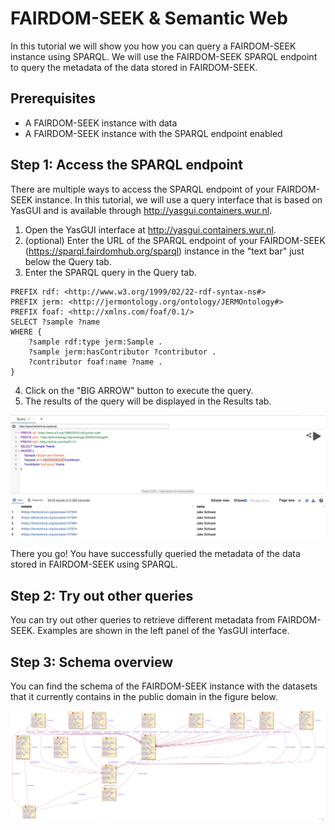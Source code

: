 # FAIRDOM-SEEK & Semantic Web

In this tutorial we will show you how you can query a FAIRDOM-SEEK instance using SPARQL. We will use the FAIRDOM-SEEK SPARQL endpoint to query the metadata of the data stored in FAIRDOM-SEEK. 

## Prerequisites

- A FAIRDOM-SEEK instance with data
- A FAIRDOM-SEEK instance with the SPARQL endpoint enabled

## Step 1: Access the SPARQL endpoint

There are multiple ways to access the SPARQL endpoint of your FAIRDOM-SEEK instance. In this tutorial, we will use a query interface that is based on YasGUI and is available through http://yasgui.containers.wur.nl.

1. Open the YasGUI interface at http://yasgui.containers.wur.nl.
2. (optional) Enter the URL of the SPARQL endpoint of your FAIRDOM-SEEK (https://sparql.fairdomhub.org/sparql) instance in the "text bar" just below the Query tab.
3. Enter the SPARQL query in the Query tab.

```sparql
PREFIX rdf: <http://www.w3.org/1999/02/22-rdf-syntax-ns#>
PREFIX jerm: <http://jermontology.org/ontology/JERMOntology#>
PREFIX foaf: <http://xmlns.com/foaf/0.1/>
SELECT ?sample ?name
WHERE {
    ?sample rdf:type jerm:Sample .
    ?sample jerm:hasContributor ?contributor .
    ?contributor foaf:name ?name .
}
```

4. Click on the "BIG ARROW" button to execute the query.
5. The results of the query will be displayed in the Results tab.

![yasgui](images/results.png)

There you go! You have successfully queried the metadata of the data stored in FAIRDOM-SEEK using SPARQL.

## Step 2: Try out other queries

You can try out other queries to retrieve different metadata from FAIRDOM-SEEK. Examples are shown in the left panel of the YasGUI interface.

## Step 3: Schema overview

You can find the schema of the FAIRDOM-SEEK instance with the datasets that it currently contains in the public domain in the figure below.

<a href="images/schema.svg" target="_blank">
    <img src="images/schema.svg" alt="schema">
</a>